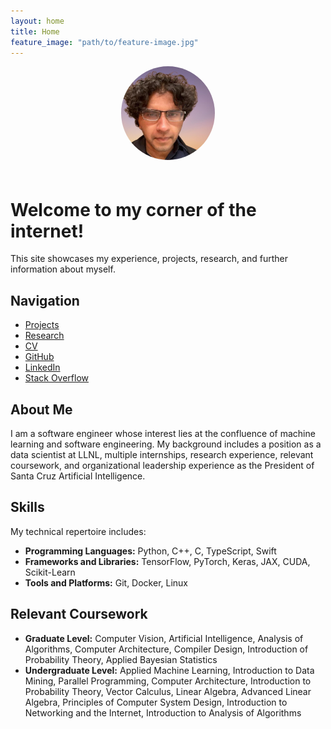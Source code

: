 ```yaml
---
layout: home
title: Home
feature_image: "path/to/feature-image.jpg" 
---
```


<div style="text-align: center;"> 
  <img src="pranav-image-removebg-preview (2).jpg" alt="Profile Image" style="width: 150px; border-radius: 50%; margin-bottom: 20px;"/>
</div>

# Welcome to my corner of the internet!

This site showcases my experience, projects, research, and further information about myself.

## Navigation

- [Projects](/projects)
- [Research](/research) 
- [CV](/cv)
- [GitHub](https://github.com/pranav-vempati)
- [LinkedIn](https://www.linkedin.com/in/pranav-vempati) 
- [Stack Overflow](https://stackoverflow.com/users/5025377/pranav-vempati) 

## About Me

I am a software engineer whose interest lies at the confluence of machine learning and software engineering. My background includes a position as a data scientist at LLNL, multiple internships, research experience, relevant coursework, and organizational leadership experience as the President of Santa Cruz Artificial Intelligence.

## Skills

My technical repertoire includes:

- **Programming Languages:** Python, C++, C, TypeScript, Swift
- **Frameworks and Libraries:** TensorFlow, PyTorch, Keras, JAX, CUDA, Scikit-Learn
- **Tools and Platforms:** Git, Docker, Linux

## Relevant Coursework
- **Graduate Level:** Computer Vision, Artificial Intelligence, Analysis of Algorithms, Computer Architecture, Compiler Design, Introduction of Probability Theory, Applied Bayesian Statistics
- **Undergraduate Level:** Applied Machine Learning, Introduction to Data Mining, Parallel Programming, Computer Architecture, Introduction to Probability Theory, Vector Calculus, Linear Algebra, Advanced Linear Algebra, Principles of Computer System Design, Introduction to Networking and the Internet, Introduction to Analysis of Algorithms
